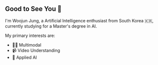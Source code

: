 ## Good to See You 👋

I'm Woojun Jung, a Artificial Intelligence enthusiast from South Korea 🇰🇷, currently studying for a Master's degree in AI.

My primary interests are:
- 👯‍♂️ Multimodal
- 📹 Video Understanding
- 👷 Applied AI 

   


<!--
**jungnerd/Jungnerd** is a ✨ _special_ ✨ repository because its `README.md` (this file) appears on your GitHub profile.

---
<img src="https://img.shields.io/badge/Python-3776AB?style=for-the-badge&logo=python&logoColor=white"/>  <img src="https://img.shields.io/badge/Jupyter-F37626?style=for-the-badge&logo=jupyter&logoColor=white"/> <img src="https://img.shields.io/badge/PyTorch-EE4C2C?style=for-the-badge&logo=pytorch&logoColor=white"/>  <img src="https://img.shields.io/badge/R-276DC3?style=for-the-badge&logo=R&logoColor=white"/>

Here are some ideas to get you started:

- 🔭 I’m currently working on ...
- 🌱 I’m currently learning ...
- 👯 I’m looking to collaborate on ...
- 🤔 I’m looking for help with ...
- 💬 Ask me about ...
- 📫 How to reach me: ...
- 😄 Pronouns: ...
- ⚡ Fun fact: ...
-->
